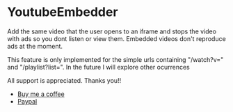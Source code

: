 # YoutubeEmbedder

Add the same video that the user opens to an iframe and stops the video with ads so you dont listen or view them. Embedded videos don't reproduce ads at the moment.

This feature is only implemented for the simple urls containing "/watch?v=" and "/playlist?list=". In the future I will explore other ocurrences

All support is appreciated. Thanks you!!
- [Buy me a coffee](https://www.buymeacoffee.com/helyan)
- [Paypal](https://www.paypal.com/paypalme/helyan47)
